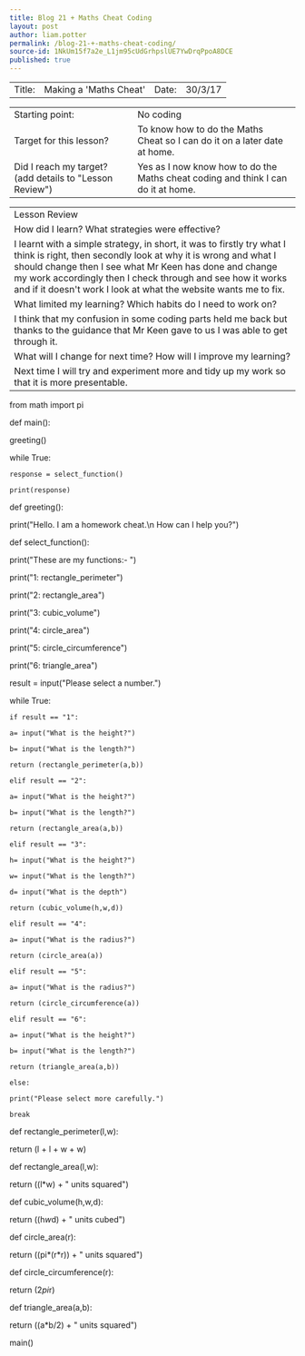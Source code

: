 ```yaml
---
title: Blog 21 + Maths Cheat Coding
layout: post
author: liam.potter
permalink: /blog-21-+-maths-cheat-coding/
source-id: 1NkUm15f7a2e_L1jm95cUdGrhpslUE7YwDrqPpoA8DCE
published: true
---
```

<table>
  <tr>
    <td>Title:</td>
    <td>Making a 'Maths Cheat'</td>
    <td>Date:</td>
    <td>30/3/17</td>
  </tr>
</table>


<table>
  <tr>
    <td>Starting point:</td>
    <td>No coding</td>
  </tr>
  <tr>
    <td>Target for this lesson?</td>
    <td>To know how to do the Maths Cheat so I can do it on a later date at home.</td>
  </tr>
  <tr>
    <td>Did I reach my target? 
(add details to "Lesson Review")</td>
    <td>Yes as I now know how to do the Maths cheat coding and think I can do it at home.</td>
  </tr>
</table>


<table>
  <tr>
    <td>Lesson Review</td>
  </tr>
  <tr>
    <td>How did I learn? What strategies were effective? </td>
  </tr>
  <tr>
    <td>I learnt with a simple strategy, in short, it was to firstly try what I think is right, then secondly look at why it is wrong and what I should change then I see what Mr Keen has done and change my work accordingly then I check through and see how it works and if it doesn't work I look at what the website wants me to fix.</td>
  </tr>
  <tr>
    <td>What limited my learning? Which habits do I need to work on? </td>
  </tr>
  <tr>
    <td>I think that my confusion in some coding parts held me back but thanks to the guidance that Mr Keen gave to us I was able to get through it.</td>
  </tr>
  <tr>
    <td>What will I change for next time? How will I improve my learning?</td>
  </tr>
  <tr>
    <td>Next time I will try and experiment more and tidy up my work so that it is more presentable.</td>
  </tr>
</table>


from math import pi

def main():

  greeting()

  while True:

	response = select_function()

	print(response)

 

def greeting():

  print("Hello. I am a homework cheat.\n How can I help you?")

 

def select_function():

  print("These are my functions:- ")

  print("1: rectangle_perimeter")

  print("2: rectangle_area")

  print("3: cubic_volume")

  print("4: circle_area")

  print("5: circle_circumference")

  print("6: triangle_area")

  result = input("Please select a number.")

  while True:

	if result == "1":

  	a= input("What is the height?")

  	b= input("What is the length?")

  	return (rectangle_perimeter(a,b))

	elif result == "2":

  	a= input("What is the height?")

  	b= input("What is the length?")

  	return (rectangle_area(a,b))

	elif result == "3":

  	h= input("What is the height?")

  	w= input("What is the length?")

  	d= input("What is the depth")

  	return (cubic_volume(h,w,d))

	elif result == "4":

  	a= input("What is the radius?")

  	return (circle_area(a))

	elif result == "5":

  	a= input("What is the radius?")

  	return (circle_circumference(a))

	elif result == "6":

  	a= input("What is the height?")

  	b= input("What is the length?")

  	return (triangle_area(a,b))

	else:

  	print("Please select more carefully.")

  	break

def rectangle_perimeter(l,w):

  return (l + l + w + w)

 

def rectangle_area(l,w):

  return ((l*w) + " units squared")

 

def cubic_volume(h,w,d):

  return ((h*w*d) + " units cubed")

 

def circle_area(r):

  return ((pi*(r*r)) + " units squared")

 

def circle_circumference(r):

  return (2*pi*r)

def triangle_area(a,b):

  return ((a*b/2) + " units squared")

 

main()

